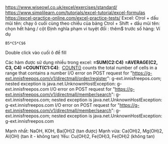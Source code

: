 https://www.wiseowl.co.uk/excel/exercises/standard/
https://www.simplilearn.com/tutorials/excel-tutorial/excel-formulas
https://excel-practice-online.com/excel-practice-tests/
Excel: Ctrol + dấu mũi tên: chạy ô cuối cùng theo chiều của bảng
Ctrol + Shift + dấu mũi tên: chọn hết hàng / cột
Định nghĩa phạm vi tuyệt đối : thêm$ trước số hàng: Ví dụ
```
B5*C5*C$6
```
Double click vào cuối ô để fill

Các hàm được sử dụng nhiều trong excel: 
**=SUM(C2:C4)**
**=AVERAGE(C2, C3, C4)**
**=COUNT(C1:C4)**:  [COUNT()](https://www.simplilearn.com/tutorials/excel-tutorial/count-in-excel "COUNT()") counts the total number of cells in a range that contains a number
I/O error on POST request for "https://g-ext.innisfreepos.com/v1/directmall/order/register": g-ext.innisfreepos.com; nested exception is java.net.UnknownHostException: g-ext.innisfreepos.com
I/O error on POST request for "https://g-ext.innisfreepos.com/v1/directmall/member/search": g-ext.innisfreepos.com; nested exception is java.net.UnknownHostException: g-ext.innisfreepos.com
I/O error on POST request for "https://g-ext.innisfreepos.com/v1/directmall/member/search": g-ext.innisfreepos.com; nested exception is java.net.UnknownHostException: g-ext.innisfreepos.com




Mạnh nhất: NaOH, KOH, Ba(OH)2 (tan được)
Mạnh vừa: Ca(OH)2, Mg(OH)2, Al(OH) (tan ít - không tan)
Yếu: Cu(OH)2, Fe(OH)3, Fe(OH)2 (không tan)

